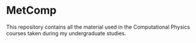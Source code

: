 # MetComp
This repository contains all the material used in the Computational Physics courses taken during my undergraduate studies.
